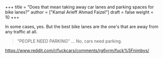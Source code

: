 +++
title = "Does that mean taking away car lanes and parking spaces for bike lanes?"
author = ["Kamal Arieff Ahmad Faizel"]
draft = false
weight = 10
+++

In some cases, yes. But the best bike lanes are the one's that are away from any traffic at all.

> "PEOPLE NEED PARKING" ... No, cars need parking.

<https://www.reddit.com/r/fuckcars/comments/rg6vrm/fuck%5Fnimbys/>
